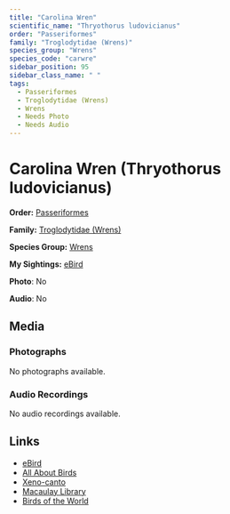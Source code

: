 ```yaml
---
title: "Carolina Wren"
scientific_name: "Thryothorus ludovicianus"
order: "Passeriformes"
family: "Troglodytidae (Wrens)"
species_group: "Wrens"
species_code: "carwre"
sidebar_position: 95
sidebar_class_name: " "
tags: 
  - Passeriformes
  - Troglodytidae (Wrens)
  - Wrens
  - Needs Photo
  - Needs Audio
---
```


# Carolina Wren (Thryothorus ludovicianus)

**Order:** [Passeriformes](/tags/passeriformes)

**Family:** [Troglodytidae (Wrens)](/tags/troglodytidae-wrens)

**Species Group:** [Wrens](/tags/wrens)

**My Sightings:** [eBird](https://ebird.org/lifelist?r=world&time=life&spp=carwre)

**Photo**: No 

**Audio**: No

## Media
### Photographs
No photographs available.

### Audio Recordings
No audio recordings available.

## Links
* [eBird](https://ebird.org/species/carwre) 
* [All About Birds](https://www.allaboutbirds.org/guide/carwre) 
* [Xeno-canto](https://www.xeno-canto.org/species/thryothorus-ludovicianus) 
* [Macaulay Library](https://search.macaulaylibrary.org/catalog?taxonCode=carwre&sort=rating_rank_desc)
* [Birds of the World](https://birdsoftheworld.org/bow/species/carwre)
